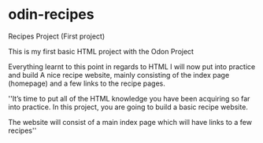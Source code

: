 # odin-recipes
Recipes Project (First project) 

This is my first basic HTML project with the Odon Project

Everything learnt to this point in regards to HTML I will now put into practice and build 
A nice recipe website, mainly consisting of the index page (homepage) and a few links to the recipe pages.

''It’s time to put all of the HTML knowledge you have been acquiring so far into practice. In this project, you are going to build a basic recipe website.

The website will consist of a main index page which will have links to a few recipes''

